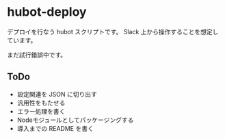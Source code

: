 # hubot-deploy

デプロイを行なう hubot スクリプトです。
Slack 上から操作することを想定しています。

まだ試行錯誤中です。

## ToDo

- 設定関連を JSON に切り出す
- 汎用性をもたせる
- エラー処理を書く
- Nodeモジュールとしてパッケージングする
- 導入までの README を書く
